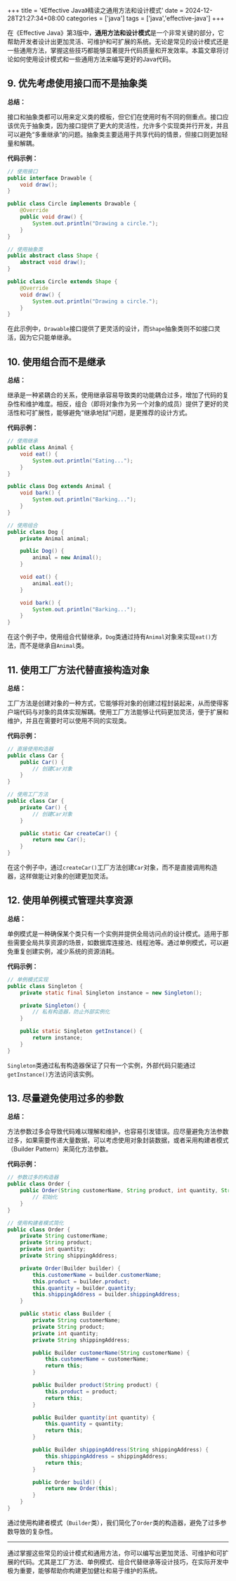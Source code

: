 +++
title = '《Effective Java》精读之通用方法和设计模式'
date = 2024-12-28T21:27:34+08:00
categories = ['java']
tags = ['java','effective-java']
+++

在《Effective Java》第3版中，**通用方法和设计模式**是一个非常关键的部分，它帮助开发者设计出更加灵活、可维护和可扩展的系统。无论是常见的设计模式还是一些通用方法，掌握这些技巧都能够显著提升代码质量和开发效率。本篇文章将讨论如何使用设计模式和一些通用方法来编写更好的Java代码。

## 9. **优先考虑使用接口而不是抽象类**

**总结：**

接口和抽象类都可以用来定义类的模板，但它们在使用时有不同的侧重点。接口应该优先于抽象类，因为接口提供了更大的灵活性，允许多个实现类并行开发，并且可以避免“多重继承”的问题。抽象类主要适用于共享代码的情景，但接口则更加轻量和解耦。

**代码示例：**

```java
// 使用接口
public interface Drawable {
    void draw();
}

public class Circle implements Drawable {
    @Override
    public void draw() {
        System.out.println("Drawing a circle.");
    }
}

// 使用抽象类
public abstract class Shape {
    abstract void draw();
}

public class Circle extends Shape {
    @Override
    void draw() {
        System.out.println("Drawing a circle.");
    }
}
```

在此示例中，`Drawable`接口提供了更灵活的设计，而`Shape`抽象类则不如接口灵活，因为它只能单继承。

## 10. **使用组合而不是继承**

**总结：**

继承是一种紧耦合的关系，使用继承容易导致类的功能耦合过多，增加了代码的复杂性和维护难度。相反，组合（即将对象作为另一个对象的成员）提供了更好的灵活性和可扩展性，能够避免“继承地狱”问题，是更推荐的设计方式。

**代码示例：**

```java
// 使用继承
public class Animal {
    void eat() {
        System.out.println("Eating...");
    }
}

public class Dog extends Animal {
    void bark() {
        System.out.println("Barking...");
    }
}

// 使用组合
public class Dog {
    private Animal animal;

    public Dog() {
        animal = new Animal();
    }

    void eat() {
        animal.eat();
    }

    void bark() {
        System.out.println("Barking...");
    }
}
```

在这个例子中，使用组合代替继承，`Dog`类通过持有`Animal`对象来实现`eat()`方法，而不是继承自`Animal`类。

## 11. **使用工厂方法代替直接构造对象**

**总结：**

工厂方法是创建对象的一种方式，它能够将对象的创建过程封装起来，从而使得客户端代码与对象的具体实现解耦。使用工厂方法能够让代码更加灵活，便于扩展和维护，并且在需要时可以使用不同的实现类。

**代码示例：**

```java
// 直接使用构造器
public class Car {
    public Car() {
        // 创建Car对象
    }
}

// 使用工厂方法
public class Car {
    private Car() {
        // 创建Car对象
    }

    public static Car createCar() {
        return new Car();
    }
}
```

在这个例子中，通过`createCar()`工厂方法创建`Car`对象，而不是直接调用构造器，这样做能让对象的创建更加灵活。

## 12. **使用单例模式管理共享资源**

**总结：**

单例模式是一种确保某个类只有一个实例并提供全局访问点的设计模式。适用于那些需要全局共享资源的场景，如数据库连接池、线程池等。通过单例模式，可以避免重复创建实例，减少系统的资源消耗。

**代码示例：**

```java
// 单例模式实现
public class Singleton {
    private static final Singleton instance = new Singleton();

    private Singleton() {
        // 私有构造器，防止外部实例化
    }

    public static Singleton getInstance() {
        return instance;
    }
}
```

`Singleton`类通过私有构造器保证了只有一个实例，外部代码只能通过`getInstance()`方法访问该实例。

## 13. **尽量避免使用过多的参数**

**总结：**

方法参数过多会导致代码难以理解和维护，也容易引发错误。应尽量避免方法参数过多，如果需要传递大量数据，可以考虑使用对象封装数据，或者采用构建者模式（Builder Pattern）来简化方法参数。

**代码示例：**

```java
// 参数过多的构造器
public class Order {
    public Order(String customerName, String product, int quantity, String shippingAddress) {
        // 初始化
    }
}

// 使用构建者模式简化
public class Order {
    private String customerName;
    private String product;
    private int quantity;
    private String shippingAddress;

    private Order(Builder builder) {
        this.customerName = builder.customerName;
        this.product = builder.product;
        this.quantity = builder.quantity;
        this.shippingAddress = builder.shippingAddress;
    }

    public static class Builder {
        private String customerName;
        private String product;
        private int quantity;
        private String shippingAddress;

        public Builder customerName(String customerName) {
            this.customerName = customerName;
            return this;
        }

        public Builder product(String product) {
            this.product = product;
            return this;
        }

        public Builder quantity(int quantity) {
            this.quantity = quantity;
            return this;
        }

        public Builder shippingAddress(String shippingAddress) {
            this.shippingAddress = shippingAddress;
            return this;
        }

        public Order build() {
            return new Order(this);
        }
    }
}
```

通过使用构建者模式（`Builder`类），我们简化了`Order`类的构造器，避免了过多参数导致的复杂性。

------

通过掌握这些常见的设计模式和通用方法，你可以编写出更加灵活、可维护和可扩展的代码。尤其是工厂方法、单例模式、组合代替继承等设计技巧，在实际开发中极为重要，能够帮助你构建更加健壮和易于维护的系统。